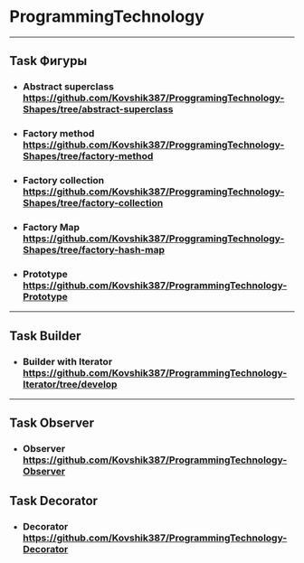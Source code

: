 # ProgrammingTechnology

---

## Task Фигуры

- ### Abstract superclass https://github.com/Kovshik387/ProggramingTechnology-Shapes/tree/abstract-superclass
- ### Factory method https://github.com/Kovshik387/ProggramingTechnology-Shapes/tree/factory-method
- ### Factory collection https://github.com/Kovshik387/ProggramingTechnology-Shapes/tree/factory-collection
- ### Factory Map https://github.com/Kovshik387/ProggramingTechnology-Shapes/tree/factory-hash-map
- ### Prototype https://github.com/Kovshik387/ProgrammingTechnology-Prototype

---

## Task Builder 

- ### Builder with Iterator https://github.com/Kovshik387/ProgrammingTechnology-Iterator/tree/develop

---

## Task Observer

- ### Observer https://github.com/Kovshik387/ProgrammingTechnology-Observer

## Task Decorator

- ### Decorator https://github.com/Kovshik387/ProgrammingTechnology-Decorator
